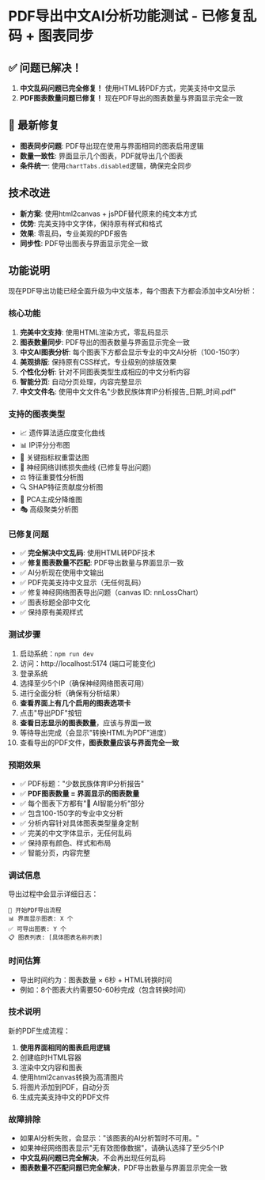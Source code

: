 # PDF导出中文AI分析功能测试 - 已修复乱码 + 图表同步

## ✅ 问题已解决！
1. **中文乱码问题已完全修复！** 使用HTML转PDF方式，完美支持中文显示
2. **PDF图表数量问题已修复！** 现在PDF导出的图表数量与界面显示完全一致

## 🔧 最新修复
- **图表同步问题**: PDF导出现在使用与界面相同的图表启用逻辑
- **数量一致性**: 界面显示几个图表，PDF就导出几个图表
- **条件统一**: 使用`chartTabs.disabled`逻辑，确保完全同步

## 技术改进
- **新方案**: 使用html2canvas + jsPDF替代原来的纯文本方式
- **优势**: 完美支持中文字体，保持原有样式和格式
- **效果**: 零乱码，专业美观的PDF报告
- **同步性**: PDF导出图表与界面显示完全一致

## 功能说明
现在PDF导出功能已经全面升级为中文版本，每个图表下方都会添加中文AI分析：

### 核心功能
1. **完美中文支持**: 使用HTML渲染方式，零乱码显示
2. **图表数量同步**: PDF导出的图表数量与界面显示完全一致
3. **中文AI图表分析**: 每个图表下方都会显示专业的中文AI分析（100-150字）
4. **美观排版**: 保持原有CSS样式，专业级别的排版效果
5. **个性化分析**: 针对不同图表类型生成相应的中文分析内容
6. **智能分页**: 自动分页处理，内容完整显示
7. **中文文件名**: 使用中文文件名"少数民族体育IP分析报告_日期_时间.pdf"

### 支持的图表类型
- 📈 遗传算法适应度变化曲线
- 📊 IP评分分布图
- 🎯 关键指标权重雷达图
- 🧠 神经网络训练损失曲线 (已修复导出问题)
- ⚖️ 特征重要性分析图
- 🔍 SHAP特征贡献度分析图
- 🔀 PCA主成分降维图
- 🎭 高级聚类分析图

### 已修复问题
- ✅ **完全解决中文乱码**: 使用HTML转PDF技术
- ✅ **修复图表数量不匹配**: PDF导出数量与界面显示一致
- ✅ AI分析现在使用中文输出
- ✅ PDF完美支持中文显示（无任何乱码）
- ✅ 修复神经网络图表导出问题（canvas ID: nnLossChart）
- ✅ 图表标题全部中文化
- ✅ 保持原有美观样式

### 测试步骤
1. 启动系统：`npm run dev`
2. 访问：http://localhost:5174 (端口可能变化)
3. 登录系统
4. 选择至少5个IP（确保神经网络图表可用）
5. 进行全面分析（确保有分析结果）
6. **查看界面上有几个启用的图表选项卡**
7. 点击"导出PDF"按钮
8. **查看日志显示的图表数量**，应该与界面一致
9. 等待导出完成（会显示"转换HTML为PDF"进度）
10. 查看导出的PDF文件，**图表数量应该与界面完全一致**

### 预期效果
- ✅ PDF标题："少数民族体育IP分析报告"
- ✅ **PDF图表数量 = 界面显示的图表数量**
- ✅ 每个图表下方都有"🤖 AI智能分析"部分
- ✅ 包含100-150字的专业中文分析
- ✅ 分析内容针对具体图表类型量身定制
- ✅ 完美的中文字体显示，无任何乱码
- ✅ 保持原有颜色、样式和布局
- ✅ 智能分页，内容完整

### 调试信息
导出过程中会显示详细日志：
```
🚀 开始PDF导出流程
📊 界面显示图表: X 个
✅ 可导出图表: Y 个
📋 图表列表: [具体图表名称列表]
```

### 时间估算
- 导出时间约为：图表数量 × 6秒 + HTML转换时间
- 例如：8个图表大约需要50-60秒完成（包含转换时间）

### 技术说明
新的PDF生成流程：
1. **使用界面相同的图表启用逻辑**
2. 创建临时HTML容器
3. 渲染中文内容和图表
4. 使用html2canvas转换为高清图片
5. 将图片添加到PDF，自动分页
6. 生成完美支持中文的PDF文件

### 故障排除
- 如果AI分析失败，会显示："该图表的AI分析暂时不可用。"
- 如果神经网络图表显示"无有效图像数据"，请确认选择了至少5个IP
- **中文乱码问题已完全解决**，不会再出现任何乱码
- **图表数量不匹配问题已完全解决**，PDF导出数量与界面显示完全一致 